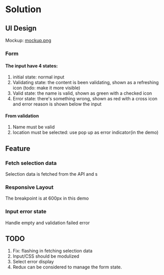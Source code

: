 # Solution

## UI Design

Mockup: [mockup.png](mockup.png)

### Form

#### The input have 4 states:

1. initial state: normal input
2. Validating state: the content is been validating, shown as a refreshing icon (todo: make it more visible)
3. Valid state: the name is valid, shown as green with a checked icon
4. Error state: there's something wrong, shown as red with a cross icon and error reason is shown below the input

#### From validation

1. Name must be valid
2. location must be selected: use pop up as error indicator(in the demo)

## Feature

### Fetch selection data

Selection data is fetched from the API and s

### Responsive Layout

The breakpoint is at 600px in this demo

### Input error state

Handle empty and validation failed error

## TODO

1. Fix: flashing in fetching selection data
2. Input/CSS should be modulized
3. Select error display
4. Redux can be considered to manage the form state.
